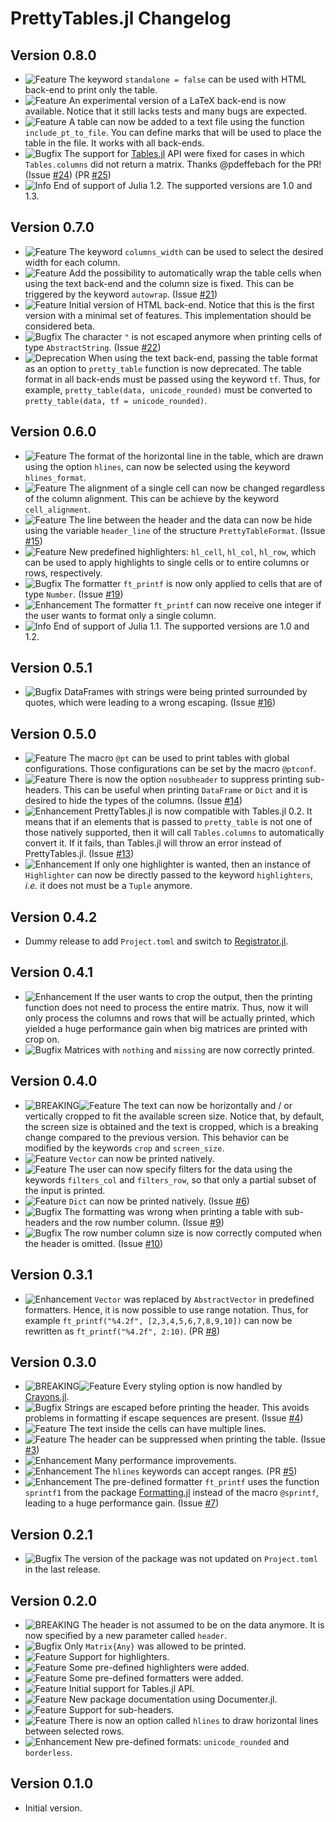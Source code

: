 PrettyTables.jl Changelog
=========================

Version 0.8.0
-------------

- ![Feature][badge-feature] The keyword `standalone = false` can be used with
  HTML back-end to print only the table.
- ![Feature][badge-feature] An experimental version of a LaTeX back-end is now
  available. Notice that it still lacks tests and many bugs are expected.
- ![Feature][badge-feature] A table can now be added to a text file using the
  function `include_pt_to_file`. You can define marks that will be used to place
  the table in the file. It works with all back-ends.
- ![Bugfix][badge-bugfix] The support for
  [Tables.jl](https://github.com/JuliaData/Tables.jl) API were fixed for cases
  in which `Tables.columns` did not return a matrix. Thanks @pdeffebach for the
  PR! (Issue [#24][gh-issue-24]) (PR [#25][gh-pr-25])
- ![Info][badge-info] End of support of Julia 1.2. The supported versions are
  1.0 and 1.3.

Version 0.7.0
-------------

- ![Feature][badge-feature] The keyword `columns_width` can be used to select
  the desired width for each column.
- ![Feature][badge-feature] Add the possibility to automatically wrap the table
  cells when using the text back-end and the column size is fixed. This can be
  triggered by the keyword `autowrap`. (Issue [#21][gh-issue-21])
- ![Feature][badge-feature] Initial version of HTML back-end. Notice that this
  is the first version with a minimal set of features. This implementation
  should be considered beta.
- ![Bugfix][badge-bugfix] The character `"` is not escaped anymore when printing
  cells of type `AbstractString`. (Issue [#22][gh-issue-22])
- ![Deprecation][badge-deprecation] When using the text back-end, passing the
  table format as an option to `pretty_table` function is now deprecated. The
  table format in all back-ends must be passed using the keyword `tf`. Thus, for
  example, `pretty_table(data, unicode_rounded)` must be converted to
  `pretty_table(data, tf = unicode_rounded)`.

Version 0.6.0
-------------

- ![Feature][badge-feature] The format of the horizontal line in the table,
  which are drawn using the option `hlines`, can now be selected using the
  keyword `hlines_format`.
- ![Feature][badge-feature] The alignment of a single cell can now be changed
  regardless of the column alignment. This can be achieve by the keyword
  `cell_alignment`.
- ![Feature][badge-feature] The line between the header and the data can now be
  hide using the variable `header_line` of the structure `PrettyTableFormat`.
  (Issue [#15][gh-issue-15])
- ![Feature][badge-feature] New predefined highlighters: `hl_cell`, `hl_col`,
  `hl_row`, which can be used to apply highlights to single cells or to entire
  columns or rows, respectively.
- ![Bugfix][badge-bugfix] The formatter `ft_printf` is now only applied to cells
  that are of type `Number`. (Issue [#19][gh-issue-19])
- ![Enhancement][badge-enhancement] The formatter `ft_printf` can now receive
  one integer if the user wants to format only a single column.
- ![Info][badge-info] End of support of Julia 1.1. The supported versions are
  1.0 and 1.2.

Version 0.5.1
-------------

- ![Bugfix][badge-bugfix] DataFrames with strings were being printed surrounded
  by quotes, which were leading to a wrong escaping. (Issue [#16][gh-issue-16])

Version 0.5.0
-------------

- ![Feature][badge-feature] The macro `@pt` can be used to print tables with
  global configurations. Those configurations can be set by the macro `@ptconf`.
- ![Feature][badge-feature] There is now the option `nosubheader` to suppress
  printing sub-headers. This can be useful when printing `DataFrame` or `Dict`
  and it is desired to hide the types of the columns. (Issue [#14][gh-issue-14])
- ![Enhancement][badge-enhancement] PrettyTables.jl is now compatible with
  Tables.jl 0.2. It means that if an elements that is passed to `pretty_table`
  is not one of those natively supported, then it will call `Tables.columns` to
  automatically convert it. If it fails, than Tables.jl will throw an error
  instead of PrettyTables.jl. (Issue [#13][gh-issue-13])
- ![Enhancement][badge-enhancement] If only one highlighter is wanted, then an
  instance of `Highlighter` can now be directly passed to the keyword
  `highlighters`, *i.e.* it does not must be a `Tuple` anymore.

Version 0.4.2
-------------

- Dummy release to add `Project.toml` and switch to
  [Registrator.jl](https://github.com/JuliaComputing/Registrator.jl).

Version 0.4.1
-------------

- ![Enhancement][badge-enhancement] If the user wants to crop the output, then
  the printing function does not need to process the entire matrix. Thus, now it
  will only process the columns and rows that will be actually printed, which
  yielded a huge performance gain when big matrices are printed with crop on.
- ![Bugfix][badge-bugfix] Matrices with `nothing` and `missing` are now
  correctly printed.

Version 0.4.0
-------------

- ![BREAKING][badge-breaking]![Feature][badge-feature] The text can now be
  horizontally and / or vertically cropped to fit the available screen size.
  Notice that, by default, the screen size is obtained and the text is cropped,
  which is a breaking change compared to the previous version. This behavior can
  be modified by the keywords `crop` and `screen_size`.
- ![Feature][badge-feature] `Vector` can now be printed natively.
- ![Feature][badge-feature] The user can now specify filters for the data using
  the keywords `filters_col` and `filters_row`, so that only a partial subset of
  the input is printed.
- ![Feature][badge-feature] `Dict` can now be printed natively. (Issue
  [#6][gh-issue-6])
- ![Bugfix][badge-bugfix] The formatting was wrong when printing a table with
  sub-headers and the row number column. (Issue [#9][gh-issue-9])
- ![Bugfix][badge-bugfix] The row number column size is now correctly computed
  when the header is omitted. (Issue [#10][gh-issue-10])

Version 0.3.1
-------------

- ![Enhancement][badge-enhancement] `Vector` was replaced by `AbstractVector` in
  predefined formatters. Hence, it is now possible to use range notation. Thus,
  for example `ft_printf("%4.2f", [2,3,4,5,6,7,8,9,10])` can now be rewritten as
  `ft_printf("%4.2f", 2:10)`. (PR [#8][gh-pr-8])

Version 0.3.0
-------------

- ![BREAKING][badge-breaking]![Feature][badge-feature] Every styling option is
  now handled by [Crayons.jl](https://github.com/KristofferC/Crayons.jl).
- ![Bugfix][badge-bugfix] Strings are escaped before printing the header. This
  avoids problems in formatting if escape sequences are present. (Issue
  [#4][gh-issue-4])
- ![Feature][badge-feature] The text inside the cells can have multiple lines.
- ![Feature][badge-feature] The header can be suppressed when printing the
  table. (Issue [#3][gh-issue-3])
- ![Enhancement][badge-enhancement] Many performance improvements.
- ![Enhancement][badge-enhancement] The `hlines` keywords can accept ranges.
  (PR [#5][gh-pr-5])
- ![Enhancement][badge-enhancement] The pre-defined formatter `ft_printf` uses
  the function `sprintf1` from the package
  [Formatting.jl](https://github.com/JuliaIO/Formatting.jl) instead of the macro
  `@sprintf`, leading to a huge performance gain. (Issue [#7][gh-issue-7])

Version 0.2.1
-------------

- ![Bugfix][badge-bugfix] The version of the package was not updated on
  `Project.toml` in the last release.

Version 0.2.0
-------------

- ![BREAKING][badge-breaking] The header is not assumed to be on the data
  anymore. It is now specified by a new parameter called `header`.
- ![Bugfix][badge-bugfix] Only `Matrix{Any}` was allowed to be printed.
- ![Feature][badge-feature] Support for highlighters.
- ![Feature][badge-feature] Some pre-defined highlighters were added.
- ![Feature][badge-feature] Some pre-defined formatters were added.
- ![Feature][badge-feature] Initial support for Tables.jl API.
- ![Feature][badge-feature] New package documentation using Documenter.jl.
- ![Feature][badge-feature] Support for sub-headers.
- ![Feature][badge-feature] There is now an option called `hlines` to draw
  horizontal lines between selected rows.
- ![Enhancement][badge-enhancement] New pre-defined formats: `unicode_rounded`
  and `borderless`.

Version 0.1.0
-------------

- Initial version.

[badge-breaking]: https://img.shields.io/badge/BREAKING-red.svg
[badge-deprecation]: https://img.shields.io/badge/Deprecation-orange.svg
[badge-feature]: https://img.shields.io/badge/Feature-green.svg
[badge-enhancement]: https://img.shields.io/badge/Enhancement-blue.svg
[badge-bugfix]: https://img.shields.io/badge/Bugfix-purple.svg
[badge-info]: https://img.shields.io/badge/Info-gray.svg

[gh-issue-3]: https://github.com/ronisbr/PrettyTables.jl/issues/3
[gh-issue-4]: https://github.com/ronisbr/PrettyTables.jl/issues/4
[gh-issue-6]: https://github.com/ronisbr/PrettyTables.jl/issues/6
[gh-issue-7]: https://github.com/ronisbr/PrettyTables.jl/issues/7
[gh-issue-9]: https://github.com/ronisbr/PrettyTables.jl/issues/9
[gh-issue-10]: https://github.com/ronisbr/PrettyTables.jl/issues/10
[gh-issue-13]: https://github.com/ronisbr/PrettyTables.jl/issues/13
[gh-issue-14]: https://github.com/ronisbr/PrettyTables.jl/issues/14
[gh-issue-15]: https://github.com/ronisbr/PrettyTables.jl/issues/15
[gh-issue-16]: https://github.com/ronisbr/PrettyTables.jl/issues/16
[gh-issue-19]: https://github.com/ronisbr/PrettyTables.jl/issues/19
[gh-issue-21]: https://github.com/ronisbr/PrettyTables.jl/issues/21
[gh-issue-22]: https://github.com/ronisbr/PrettyTables.jl/issues/22
[gh-issue-24]: https://github.com/ronisbr/PrettyTables.jl/issues/24

[gh-pr-5]: https://github.com/ronisbr/PrettyTables.jl/pull/5
[gh-pr-8]: https://github.com/ronisbr/PrettyTables.jl/pull/8
[gh-pr-25]: https://github.com/ronisbr/PrettyTables.jl/pull/25
